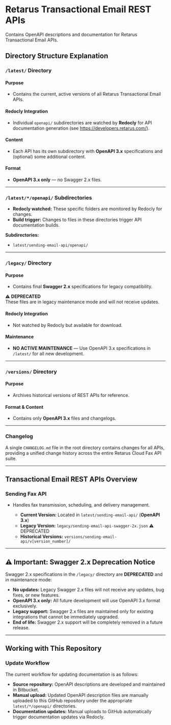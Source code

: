 # Retarus Transactional Email REST APIs
Contains OpenAPI descriptions and documentation for Retarus Transactional Email APIs.

## Directory Structure Explanation

### `/latest/` Directory

#### Purpose
- Contains the current, active versions of all Retarus Transactional Email APIs.

#### Redocly Integration
- Individual `openapi/` subdirectories are watched by **Redocly** for API documentation generation (see https://developers.retarus.com/).

#### Content
- Each API has its own subdirectory with **OpenAPI 3.x** specifications and (optional) some additional content.

#### Format
- **OpenAPI 3.x only** — no Swagger 2.x files.

---

### `/latest/*/openapi/` Subdirectories

- **Redocly watched:** These specific folders are monitored by Redocly for changes.
- **Build trigger:** Changes to files in these directories trigger API documentation builds.

**Subdirectories:**
- `latest/sending-email-api/openapi/`

---

### `/legacy/` Directory

#### Purpose
- Contains final **Swagger 2.x** specifications for legacy compatibility.

⚠️ **DEPRECATED**  
These files are in legacy maintenance mode and will not receive updates.

#### Redocly Integration
- Not watched by Redocly but available for download.

#### Maintenance
- **NO ACTIVE MAINTENANCE** — Use OpenAPI 3.x specifications in `/latest/` for all new development.

---

### `/versions/` Directory

#### Purpose
- Archives historical versions of REST APIs for reference.

#### Format & Content
- Contains only **OpenAPI 3.x** files and changelogs.

---

### **Changelog**

A single `CHANGELOG.md` file in the root directory contains changes for all APIs, providing a unified change history across the entire Retarus Cloud Fax API suite.

---

## Transactional Email REST APIs Overview

### Sending Fax API
- Handles fax transmission, scheduling, and delivery management.

  - **Current Version:** Located in `latest/sending-email-api/` (**OpenAPI 3.x**)
  - **Legacy Version:** `legacy/sending-email-api-swagger-2x.json` ⚠️ DEPRECATED
  - **Historical Versions:** `versions/sending-email-api/v[version_number]/`

---

## ⚠️ Important: Swagger 2.x Deprecation Notice

Swagger 2.x specifications in the `/legacy/` directory are **DEPRECATED** and in maintenance mode:

- **No updates:** Legacy Swagger 2.x files will not receive any updates, bug fixes, or new features.
- **OpenAPI 3.x only:** All future development will use OpenAPI 3.x format exclusively.
- **Legacy support:** Swagger 2.x files are maintained only for existing integrations that cannot be immediately upgraded.
- **End of life:** Swagger 2.x support will be completely removed in a future release.

---

## Working with This Repository

### Update Workflow

The current workflow for updating documentation is as follows:

- **Source repository:** OpenAPI descriptions are developed and maintained in Bitbucket.
- **Manual upload:** Updated OpenAPI description files are manually uploaded to this GitHub repository under the appropriate `latest/*/openapi/` directories.
- **Documentation updates:** Manual uploads to GitHub automatically trigger documentation updates via Redocly.
